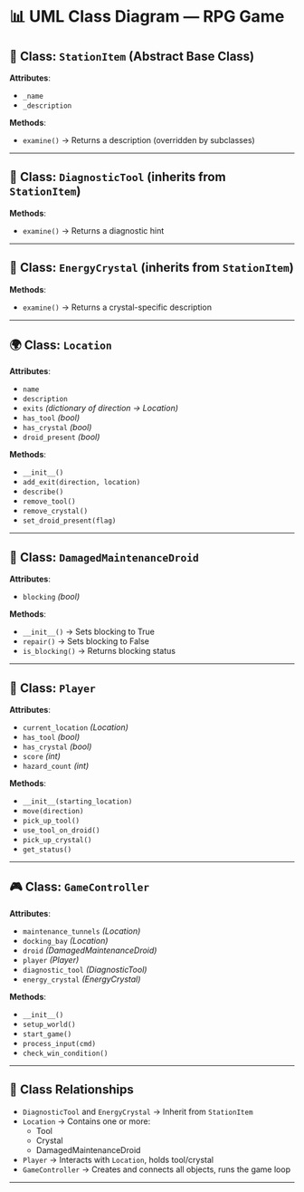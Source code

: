 # 📊 UML Class Diagram — RPG Game

## 🧩 Class: `StationItem` (Abstract Base Class)
**Attributes**:
- `_name`
- `_description`

**Methods**:
- `examine()` → Returns a description (overridden by subclasses)

---

## 🔧 Class: `DiagnosticTool` (inherits from `StationItem`)
**Methods**:
- `examine()` → Returns a diagnostic hint

---

## 💎 Class: `EnergyCrystal` (inherits from `StationItem`)
**Methods**:
- `examine()` → Returns a crystal-specific description

---

## 🌍 Class: `Location`
**Attributes**:
- `name`
- `description`
- `exits` *(dictionary of direction → Location)*
- `has_tool` *(bool)*
- `has_crystal` *(bool)*
- `droid_present` *(bool)*

**Methods**:
- `__init__()`
- `add_exit(direction, location)`
- `describe()`
- `remove_tool()`
- `remove_crystal()`
- `set_droid_present(flag)`

---

## 🤖 Class: `DamagedMaintenanceDroid`
**Attributes**:
- `blocking` *(bool)*

**Methods**:
- `__init__()` → Sets blocking to True
- `repair()` → Sets blocking to False
- `is_blocking()` → Returns blocking status

---

## 🧍 Class: `Player`
**Attributes**:
- `current_location` *(Location)*
- `has_tool` *(bool)*
- `has_crystal` *(bool)*
- `score` *(int)*
- `hazard_count` *(int)*

**Methods**:
- `__init__(starting_location)`
- `move(direction)`
- `pick_up_tool()`
- `use_tool_on_droid()`
- `pick_up_crystal()`
- `get_status()`

---

## 🎮 Class: `GameController`
**Attributes**:
- `maintenance_tunnels` *(Location)*
- `docking_bay` *(Location)*
- `droid` *(DamagedMaintenanceDroid)*
- `player` *(Player)*
- `diagnostic_tool` *(DiagnosticTool)*
- `energy_crystal` *(EnergyCrystal)*

**Methods**:
- `__init__()`
- `setup_world()`
- `start_game()`
- `process_input(cmd)`
- `check_win_condition()`

---

## 🔗 Class Relationships

- `DiagnosticTool` and `EnergyCrystal` → Inherit from `StationItem`
- `Location` → Contains one or more:
  - Tool
  - Crystal
  - DamagedMaintenanceDroid
- `Player` → Interacts with `Location`, holds tool/crystal
- `GameController` → Creates and connects all objects, runs the game loop

---

